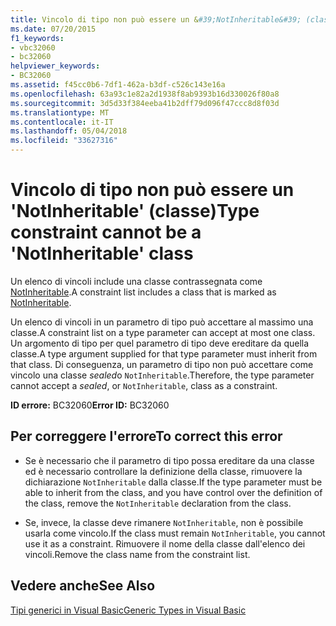 ```yaml
---
title: Vincolo di tipo non può essere un &#39;NotInheritable&#39; (classe)
ms.date: 07/20/2015
f1_keywords:
- vbc32060
- bc32060
helpviewer_keywords:
- BC32060
ms.assetid: f45cc0b6-7df1-462a-b3df-c526c143e16a
ms.openlocfilehash: 63a93c1e82a2d1938f8ab9393b16d330026f80a8
ms.sourcegitcommit: 3d5d33f384eeba41b2dff79d096f47ccc8d8f03d
ms.translationtype: MT
ms.contentlocale: it-IT
ms.lasthandoff: 05/04/2018
ms.locfileid: "33627316"
---
```

# <a name="type-constraint-cannot-be-a-39notinheritable39-class"></a><span data-ttu-id="6ef9e-102">Vincolo di tipo non può essere un &#39;NotInheritable&#39; (classe)</span><span class="sxs-lookup"><span data-stu-id="6ef9e-102">Type constraint cannot be a &#39;NotInheritable&#39; class</span></span>
<span data-ttu-id="6ef9e-103">Un elenco di vincoli include una classe contrassegnata come [NotInheritable](../../visual-basic/language-reference/modifiers/notinheritable.md).</span><span class="sxs-lookup"><span data-stu-id="6ef9e-103">A constraint list includes a class that is marked as [NotInheritable](../../visual-basic/language-reference/modifiers/notinheritable.md).</span></span>  
  
 <span data-ttu-id="6ef9e-104">Un elenco di vincoli in un parametro di tipo può accettare al massimo una classe.</span><span class="sxs-lookup"><span data-stu-id="6ef9e-104">A constraint list on a type parameter can accept at most one class.</span></span> <span data-ttu-id="6ef9e-105">Un argomento di tipo per quel parametro di tipo deve ereditare da quella classe.</span><span class="sxs-lookup"><span data-stu-id="6ef9e-105">A type argument supplied for that type parameter must inherit from that class.</span></span> <span data-ttu-id="6ef9e-106">Di conseguenza, un parametro di tipo non può accettare come vincolo una classe *sealed*o `NotInheritable`.</span><span class="sxs-lookup"><span data-stu-id="6ef9e-106">Therefore, the type parameter cannot accept a *sealed*, or `NotInheritable`, class as a constraint.</span></span>  
  
 <span data-ttu-id="6ef9e-107">**ID errore:** BC32060</span><span class="sxs-lookup"><span data-stu-id="6ef9e-107">**Error ID:** BC32060</span></span>  
  
## <a name="to-correct-this-error"></a><span data-ttu-id="6ef9e-108">Per correggere l'errore</span><span class="sxs-lookup"><span data-stu-id="6ef9e-108">To correct this error</span></span>  
  
-   <span data-ttu-id="6ef9e-109">Se è necessario che il parametro di tipo possa ereditare da una classe ed è necessario controllare la definizione della classe, rimuovere la dichiarazione `NotInheritable` dalla classe.</span><span class="sxs-lookup"><span data-stu-id="6ef9e-109">If the type parameter must be able to inherit from the class, and you have control over the definition of the class, remove the `NotInheritable` declaration from the class.</span></span>  
  
-   <span data-ttu-id="6ef9e-110">Se, invece, la classe deve rimanere `NotInheritable`, non è possibile usarla come vincolo.</span><span class="sxs-lookup"><span data-stu-id="6ef9e-110">If the class must remain `NotInheritable`, you cannot use it as a constraint.</span></span> <span data-ttu-id="6ef9e-111">Rimuovere il nome della classe dall'elenco dei vincoli.</span><span class="sxs-lookup"><span data-stu-id="6ef9e-111">Remove the class name from the constraint list.</span></span>  
  
## <a name="see-also"></a><span data-ttu-id="6ef9e-112">Vedere anche</span><span class="sxs-lookup"><span data-stu-id="6ef9e-112">See Also</span></span>  
 [<span data-ttu-id="6ef9e-113">Tipi generici in Visual Basic</span><span class="sxs-lookup"><span data-stu-id="6ef9e-113">Generic Types in Visual Basic</span></span>](../../visual-basic/programming-guide/language-features/data-types/generic-types.md)

